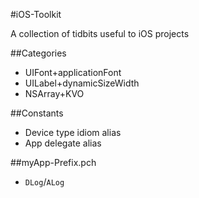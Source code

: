 #iOS-Toolkit

A collection of tidbits useful to iOS projects

##Categories

- UIFont+applicationFont
- UILabel+dynamicSizeWidth
- NSArray+KVO

##Constants

- Device type idiom alias
- App delegate alias

##myApp-Prefix.pch

- `DLog`/`ALog`
